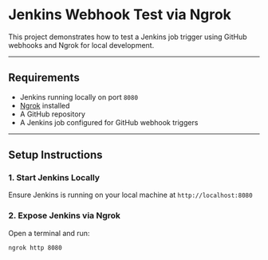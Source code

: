 #  Jenkins Webhook Test via Ngrok

This project demonstrates how to test a Jenkins job trigger using GitHub webhooks and Ngrok for local development.

---

##  Requirements

- Jenkins running locally on port `8080`
- [Ngrok](https://ngrok.com/) installed
- A GitHub repository
- A Jenkins job configured for GitHub webhook triggers

---

##  Setup Instructions

### 1. Start Jenkins Locally
Ensure Jenkins is running on your local machine at `http://localhost:8080`

### 2. Expose Jenkins via Ngrok
Open a terminal and run:
```bash
ngrok http 8080
